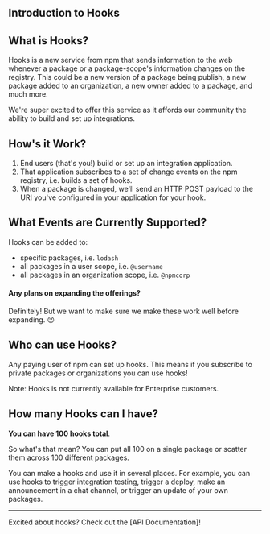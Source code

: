 ## Introduction to Hooks

## What is Hooks?

Hooks is a new service from npm that sends information to the web whenever
a package or a package-scope's information changes on the registry. This could
be a new version of a package being publish, a new package added to an
organization, a new owner added to a package, and much more.

We're super excited to offer this service as it affords our community the
ability to build and set up integrations.

## How's it Work?

1. End users (that's you!) build or set up an integration application.
2. That application subscribes to a set of change events on the npm registry,
   i.e. builds a set of hooks.
3.  When a package is changed, we'll send an HTTP POST payload to the URI
   you've configured in your application for your hook.

## What Events are Currently Supported?

Hooks can be added to:
  - specific packages, i.e. `lodash`
  - all packages in a user scope, i.e. `@username`
  - all packages in an organization scope, i.e. `@npmcorp`

#### Any plans on expanding the offerings?

Definitely! But we want to make sure we make these work well before expanding. :wink:

## Who can use Hooks?

Any paying user of npm can set up hooks. This means if you subscribe to private packages
or organizations you can use hooks!

Note: Hooks is not currently available for Enterprise customers.

## How many Hooks can I have?

**You can have 100 hooks total**.

So what's that mean? You can put all 100 on a single package or scatter them across
100 different packages.

You can make a hooks and use it in several places. For example, you can use hooks
to trigger integration testing, trigger a deploy, make an announcement in a chat
channel, or trigger an update of your own packages.

<hr/>

Excited about hooks? Check out the [API Documentation]!
